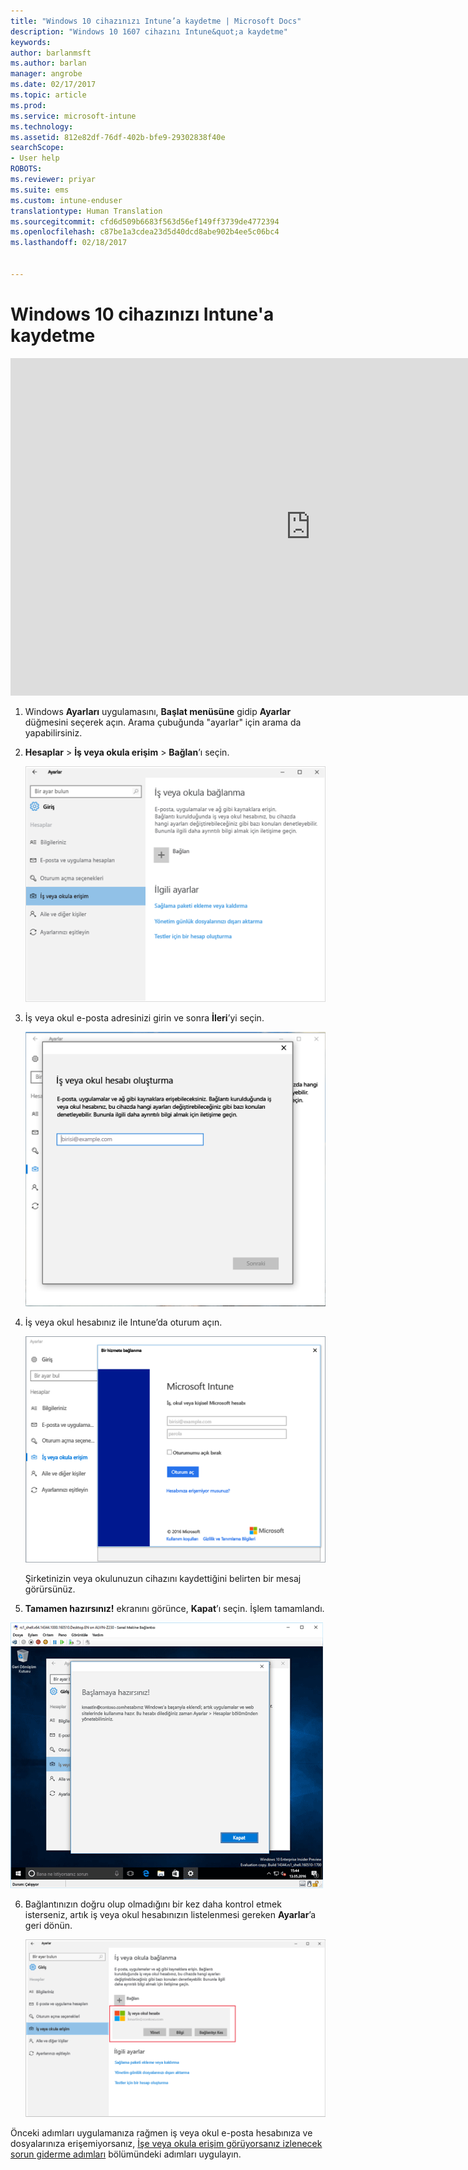 ```yaml
---
title: "Windows 10 cihazınızı Intune’a kaydetme | Microsoft Docs"
description: "Windows 10 1607 cihazını Intune&quot;a kaydetme"
keywords: 
author: barlanmsft
ms.author: barlan
manager: angrobe
ms.date: 02/17/2017
ms.topic: article
ms.prod: 
ms.service: microsoft-intune
ms.technology: 
ms.assetid: 812e82df-76df-402b-bfe9-29302838f40e
searchScope:
- User help
ROBOTS: 
ms.reviewer: priyar
ms.suite: ems
ms.custom: intune-enduser
translationtype: Human Translation
ms.sourcegitcommit: cfd6d509b6683f563d56ef149ff3739de4772394
ms.openlocfilehash: c87be1a3cdea23d5d40dcd8abe902b4ee5c06bc4
ms.lasthandoff: 02/18/2017


---
```


# <a name="enroll-your-windows-10-device-in-intune"></a>Windows 10 cihazınızı Intune'a kaydetme

<iframe src="https://channel9.msdn.com/Series/IntuneEnrollment/Windows-Enrollment-with-AAD/player" width="960" height="540" allowFullScreen frameBorder="0"></iframe>

1.  Windows **Ayarları** uygulamasını, **Başlat menüsüne** gidip **Ayarlar** düğmesini seçerek açın. Arama çubuğunda "ayarlar" için arama da yapabilirsiniz.

2. **Hesaplar** > **İş veya okula erişim** > **Bağlan**’ı seçin.

    ![İş veya okul hesabına erişimi seçme](./media/w10-enroll-rs1-connect-to-work-or-school.png)

3.  İş veya okul e-posta adresinizi girin ve sonra **İleri**’yi seçin.

    ![İş veya okul hesabınızı girme](./media/w10-enroll-rs1-set-up-work-or-school-account.png)

4. İş veya okul hesabınız ile Intune’da oturum açın.

    ![İş veya okul hesabı ekle](./media/w10-enroll-rs1-enter-your-credentials.png)

    Şirketinizin veya okulunuzun cihazını kaydettiğini belirten bir mesaj görürsünüz.

5. **Tamamen hazırsınız!** ekranını görünce, **Kapat**’ı seçin. İşlem tamamlandı.

  !["Tamamen hazırsınız!" ekranında Kapat’ı seçin](./media/w10-enroll-rs1-youre-all-set.png)

6. Bağlantınızın doğru olup olmadığını bir kez daha kontrol etmek isterseniz, artık iş veya okul hesabınızın listelenmesi gereken **Ayarlar**’a geri dönün.

    ![Bağlantının düzgün biçimde ayarlandığını doğrulama](./media/w10-enroll-rs1-validate-successful-enrollment.png)

Önceki adımları uygulamanıza rağmen iş veya okul e-posta hesabınıza ve dosyalarınıza erişemiyorsanız, [İşe veya okula erişim görüyorsanız izlenecek sorun giderme adımları](troubleshoot-your-windows-10-device-windows.md#troubleshooting-steps-to-follow-if-you-see-access-work-or-school) bölümündeki adımları uygulayın.

